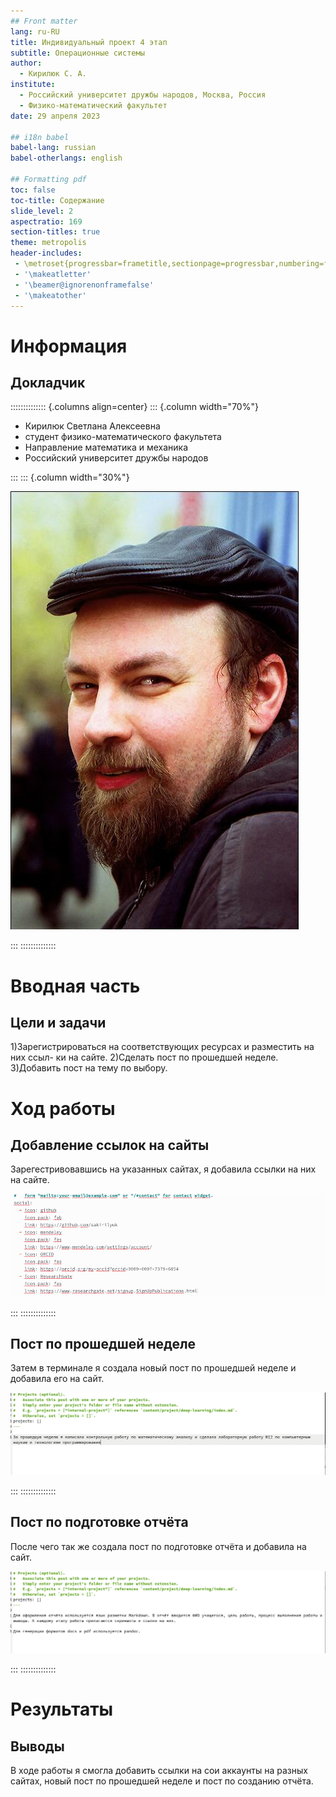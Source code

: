 ```yaml
---
## Front matter
lang: ru-RU
title: Индивидуальный проект 4 этап
subtitle: Операционные системы 
author:
  - Кирилюк С. А.
institute:
  - Российский университет дружбы народов, Москва, Россия
  - Физико-математический факультет
date: 29 апреля 2023

## i18n babel
babel-lang: russian
babel-otherlangs: english

## Formatting pdf
toc: false
toc-title: Содержание
slide_level: 2
aspectratio: 169
section-titles: true
theme: metropolis
header-includes:
 - \metroset{progressbar=frametitle,sectionpage=progressbar,numbering=fraction}
 - '\makeatletter'
 - '\beamer@ignorenonframefalse'
 - '\makeatother'
---
```


# Информация

## Докладчик

:::::::::::::: {.columns align=center}
::: {.column width="70%"}

  * Кирилюк Светлана Алексеевна
  * студент физико-математического факультета
  * Направление математика и механика
  * Российский университет дружбы народов

:::
::: {.column width="30%"}

![](./image/kulyabov.jpg)

:::
::::::::::::::

# Вводная часть


## Цели и задачи

1)Зарегистрироваться на соответствующих ресурсах и разместить на них ссыл-
ки на сайте.
2)Сделать пост по прошедшей неделе.
3)Добавить пост на тему по выбору.

# Ход работы

## Добавление ссылок на сайты

Зарегестривовавшись на указанных сайтах, я добавила ссылки на них на сайте.

![](./image/fig1.png)

:::
::::::::::::::

## Пост по прошедшей неделе

Затем в терминале я создала новый пост по прошедшей неделе и добавила его на сайт.

![](./image/fig2.png)

:::
::::::::::::::

## Пост по подготовке отчёта

После чего так же создала пост по подготовке отчёта и добавила на сайт.

![](./image/fig3.png)

:::
::::::::::::::

# Результаты

## Выводы

В ходе работы я смогла добавить ссылки на сои аккаунты на разных сайтах, новый пост по прошедшей неделе и пост по созданию отчёта.
